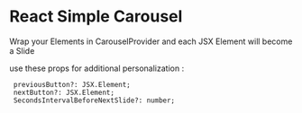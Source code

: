 # React Simple Carousel

Wrap your Elements in CarouselProvider and each JSX Element will become a Slide

use these props for additional personalization :

```children: JSX.Element[];
 previousButton?: JSX.Element;
 nextButton?: JSX.Element;
 SecondsIntervalBeforeNextSlide?: number;
```
